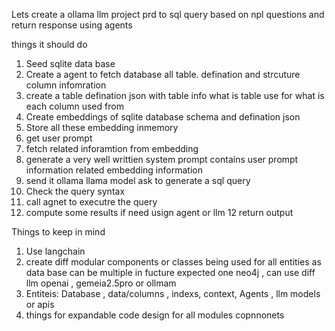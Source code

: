 Lets create a ollama llm project prd to sql query based on npl questions  and return response using agents 

things it should do 
1. Seed sqlite data base 
2. Create a agent to fetch database all table. defination and strcuture column infomration 
3.  create a table defination json with table info what is table use for what is each column used from 
4. Create embeddings of sqlite database  schema and defination json
5.  Store all these embedding inmemory 
6.  get user prompt 
7. fetch related inforamtion from embedding 
7.  generate a very well writtien system prompt contains user prompt information related embedding information
8. send it ollama llama model ask to generate a sql query
9. Check the query syntax
10. call agnet to executre the query 
11. compute some results if need usign agent or llm 
12 return output 



Things to keep in mind 
1. Use langchain
2. create diff modular components or classes being used  for all entities  as data base can be multiple in fucture expected one neo4j , can use diff llm openai , gemeia2.5pro or ollmam
3. Entiteis: Database , data/columns , indexs, context, Agents , llm models or apis 
4. things for expandable code design for all modules copnnonets